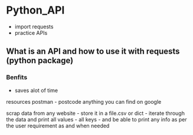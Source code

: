 # Python_API

- import requests
- practice APIs

## What is an API and how to use it with requests (python package)

### Benfits 
- saves alot of time 


resources postman - postcode anything you can find on google

scrap data from any website - store it in a file.csv or dict - iterate through the data and print all values - all keys - and be able to print any info as per the user requirement as and when needed
